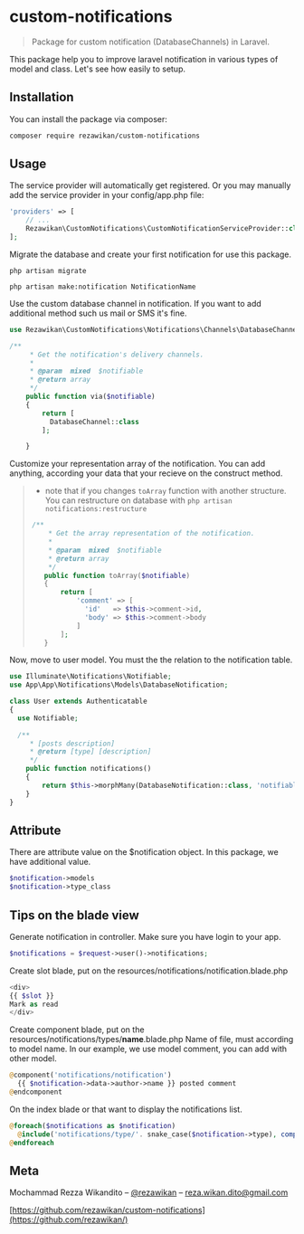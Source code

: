 # custom-notifications
> Package for custom notification (DatabaseChannels) in Laravel.

This package help you to improve laravel notification in various types of model and class.
Let's see how easily to setup. 

## Installation
You can install the package via composer:
```sh
composer require rezawikan/custom-notifications
```

## Usage

The service provider will automatically get registered. Or you may manually add the service provider in your config/app.php file:

```php
'providers' => [
    // ...
    Rezawikan\CustomNotifications\CustomNotificationServiceProvider::class,
];
```

Migrate the database and create your first notification for use this package.
```ssh
php artisan migrate
```

```ssh
php artisan make:notification NotificationName
```

Use the custom database channel in notification. If you want to add additional method such us mail or SMS it's fine.
```php
use Rezawikan\CustomNotifications\Notifications\Channels\DatabaseChannel;

/**
     * Get the notification's delivery channels.
     *
     * @param  mixed  $notifiable
     * @return array
     */
    public function via($notifiable)
    {
        return [
          DatabaseChannel::class
        ];

    }
```

Customize your representation array of the notification. You can add anything, according your data that your recieve on the construct method.
> - note that if you changes `toArray` function with another structure. You can restructure on database with `php artisan notifications:restructure`
>```php
>/**
>     * Get the array representation of the notification.
>     *
>     * @param  mixed  $notifiable
>     * @return array
>     */
>    public function toArray($notifiable)
>    {
>        return [
>            'comment' => [
>              'id'   => $this->comment->id,
>              'body' => $this->comment->body
>            ]
>        ];
>    }
> ```

Now, move to user model. You must the the relation to the notification table.

```php
use Illuminate\Notifications\Notifiable;
use App\App\Notifications\Models\DatabaseNotification;

class User extends Authenticatable
{
  use Notifiable;
  
  /**
     * [posts description]
     * @return [type] [description]
     */
    public function notifications()
    {
        return $this->morphMany(DatabaseNotification::class, 'notifiable')->orderBy('created_at','desc');
    }
}

```

## Attribute
There are attribute value on the $notification object. In this package, we have additional value.
```php
$notification->models
$notification->type_class
```

## Tips on the blade view
Generate notification in controller. Make sure you have login to your app.
```php
$notifications = $request->user()->notifications;
```
Create slot blade, put on the resources/notifications/notification.blade.php
```php
<div>
{{ $slot }}
Mark as read
</div>
```

Create component blade, put on the resources/notifications/types/<b>name</b>.blade.php
Name of file, must according to model name.</b>
In our example, we use model comment, you can add with other model.
```php
@component('notifications/notification')
  {{ $notification->data->author->name }} posted comment
@endcomponent
```

On the index blade or that want to display the notifications list.

```php
@foreach($notifications as $notification)
  @include('notifications/type/'. snake_case($notification->type), compact('notification'))
@endforeach
```


## Meta

Mochammad Rezza Wikandito – [@rezawikan](https://twitter.com/rezawikan) – reza.wikan.dito@gmail.com

[https://github.com/rezawikan/custom-notifications](https://github.com/rezawikan/)


